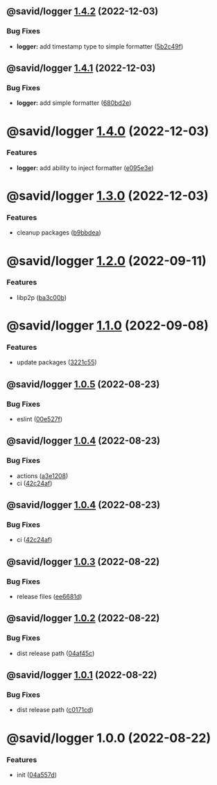 ## @savid/logger [1.4.2](https://github.com/savid/packages/compare/@savid/logger@1.4.1...@savid/logger@1.4.2) (2022-12-03)


### Bug Fixes

* **logger:** add timestamp type to simple formatter ([5b2c49f](https://github.com/savid/packages/commit/5b2c49fe06437b069c52ee1db5e0071a2775a7ae))

## @savid/logger [1.4.1](https://github.com/savid/packages/compare/@savid/logger@1.4.0...@savid/logger@1.4.1) (2022-12-03)


### Bug Fixes

* **logger:** add simple formatter ([680bd2e](https://github.com/savid/packages/commit/680bd2e6d8cb74dd4390b9d5165c5e863bc536e7))

# @savid/logger [1.4.0](https://github.com/savid/packages/compare/@savid/logger@1.3.0...@savid/logger@1.4.0) (2022-12-03)


### Features

* **logger:** add ability to inject formatter ([e095e3e](https://github.com/savid/packages/commit/e095e3e9e943e8a8837922c006b62320b9061343))

# @savid/logger [1.3.0](https://github.com/savid/packages/compare/@savid/logger@1.2.0...@savid/logger@1.3.0) (2022-12-03)


### Features

* cleanup packages ([b9bbdea](https://github.com/savid/packages/commit/b9bbdeaf06102585d2c7246bfce31145e88e962d))

# @savid/logger [1.2.0](https://github.com/savid/packages/compare/@savid/logger@1.1.0...@savid/logger@1.2.0) (2022-09-11)


### Features

* libp2p ([ba3c00b](https://github.com/savid/packages/commit/ba3c00b68fb7d6d27045f819fb0b64c3f2ab52a1))

# @savid/logger [1.1.0](https://github.com/savid/packages/compare/@savid/logger@1.0.5...@savid/logger@1.1.0) (2022-09-08)


### Features

* update packages ([3221c55](https://github.com/savid/packages/commit/3221c5549fbed06055176876cd4fe20d099b4ce3))

## @savid/logger [1.0.5](https://github.com/savid/packages/compare/@savid/logger@1.0.4...@savid/logger@1.0.5) (2022-08-23)


### Bug Fixes

* eslint ([00e527f](https://github.com/savid/packages/commit/00e527f983d4fbe6e06e6920c16d4e9e3dc58574))

## @savid/logger [1.0.4](https://github.com/savid/packages/compare/@savid/logger@1.0.3...@savid/logger@1.0.4) (2022-08-23)


### Bug Fixes

* actions ([a3e1208](https://github.com/savid/packages/commit/a3e1208b1a432feefe1761384b9160d570603aba))
* ci ([42c24af](https://github.com/savid/packages/commit/42c24afe5bd8cf879528c4959bffc51c9c8cf166))

## @savid/logger [1.0.4](https://github.com/savid/packages/compare/@savid/logger@1.0.3...@savid/logger@1.0.4) (2022-08-23)


### Bug Fixes

* ci ([42c24af](https://github.com/savid/packages/commit/42c24afe5bd8cf879528c4959bffc51c9c8cf166))

## @savid/logger [1.0.3](https://github.com/savid/packages/compare/@savid/logger@1.0.2...@savid/logger@1.0.3) (2022-08-22)


### Bug Fixes

* release files ([ee6681d](https://github.com/savid/packages/commit/ee6681d7c68570b31fc832ff0023c8f278386cb2))

## @savid/logger [1.0.2](https://github.com/savid/packages/compare/@savid/logger@1.0.1...@savid/logger@1.0.2) (2022-08-22)


### Bug Fixes

* dist release path ([04af45c](https://github.com/savid/packages/commit/04af45cd96c77cf9f97bc1671949838f2c95eb7a))

## @savid/logger [1.0.1](https://github.com/savid/packages/compare/@savid/logger@1.0.0...@savid/logger@1.0.1) (2022-08-22)


### Bug Fixes

* dist release path ([c0171cd](https://github.com/savid/packages/commit/c0171cdf2d5392abb7861f65336c326e0d8bb981))

# @savid/logger 1.0.0 (2022-08-22)


### Features

* init ([04a557d](https://github.com/savid/packages/commit/04a557d11c29484a98767bc677348f72f38986e6))
